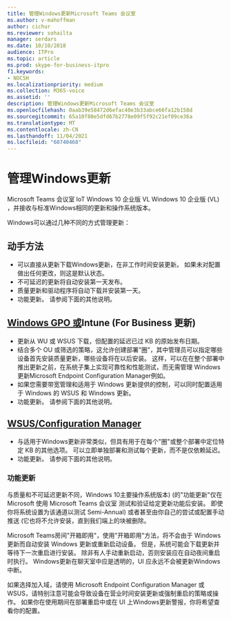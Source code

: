```yaml
---
title: 管理Windows更新Microsoft Teams 会议室
ms.author: v-mahoffman
author: cichur
ms.reviewer: sohailta
manager: serdars
ms.date: 10/10/2018
audience: ITPro
ms.topic: article
ms.prod: skype-for-business-itpro
f1.keywords:
- NOCSH
ms.localizationpriority: medium
ms.collection: M365-voice
ms.assetid: ''
description: 管理Windows更新Microsoft Teams 会议室
ms.openlocfilehash: 0aab39e58472d6efac40e3b33abce66fa12b158d
ms.sourcegitcommit: 65a10f80e5dfd67b2778e09f5f92c21ef09ce36a
ms.translationtype: MT
ms.contentlocale: zh-CN
ms.lasthandoff: 11/04/2021
ms.locfileid: "60740468"
---
```

# <a name="manage-windows-updates"></a>管理Windows更新

Microsoft Teams 会议室 IoT Windows 10 企业版 VL Windows 10 企业版 (VL) ，并接收与标准Windows相同的更新和操作系统版本。

Windows可以通过几种不同的方式管理更新：

## <a name="hands-off-approach"></a>动手方法 
- 可以直接从更新下载Windows更新，在非工作时间安装更新。 如果未对配置做出任何更改，则这是默认状态。
- 不可延迟的更新将自动安装第一天发布。 
- 质量更新和驱动程序将自动下载并安装第一天。 
- 功能更新。 请参阅下面的其他说明。 

## <a name="windows-updates-for-business-gpo-or-intune"></a>[Windows GPO 或](/windows/deployment/update/waas-manage-updates-wufb)Intune (For Business 更新)    
- 更新从 WU 或 WSUS 下载，但配置的延迟已过 KB 的原始发布日期。 
- 结合多个 OU 或筛选的策略，这允许创建部署"圈"，其中管理员可以指定哪些设备首先安装质量更新，哪些设备将在以后安装。 这样，可以在在整个部署中推出更新之前，在系统子集上实现可靠性和性能测试，而无需管理 Windows 更新Microsoft Endpoint Configuration Manager例如。
- 如果您需要带宽管理和适用于 Windows 更新提供的控制，可以同时[](/windows/deployment/update/waas-integrate-wufb)配置适用于 Windows 的 WSUS 和 Windows 更新。
- 功能更新。 请参阅下面的其他说明。

## <a name="wsusconfiguration-manager"></a>[WSUS/Configuration Manager](/windows/deployment/update/waas-manage-updates-configuration-manager)
- 与适用于Windows更新非常类似，但具有用于在每个"圈"或整个部署中定位特定 KB 的其他选项。 可以立即单独部署和测试每个更新，而不是仅依赖延迟。 
- 功能更新。 请参阅下面的其他说明。


### <a name="feature-updates"></a>功能更新

与质量和不可延迟更新不同，Windows 10主要操作系统版本)  (的"功能更新"仅在 Microsoft 使用 Microsoft Teams 会议室 测试和验证给定更新功能后安装。 即使你将系统设置为该通道以测试 Semi-Annual) 或者甚至由你自己的尝试或配置手动推送 (它也将不允许安装，直到我们端上的块被删除。

Microsoft Teams房间"开箱即用"，使用"开箱即用"方法，将不会由于 Windows 更新而自动安装 Windows 更新或重新启动设备。 但是，系统可能会下载更新并等待下一次重启进行安装。 除非有人手动重新启动，否则安装应在自动夜间重启时执行。 Windows更新在聊天室中应是透明的，UI 应永远不会被更新Windows中断。

如果选择加入域，请使用 Microsoft Endpoint Configuration Manager 或 WSUS，请特别注意可能会导致设备在营业时间安装更新或强制重启的策略或操作。 如果你在使用期间在部署重启中或在 UI 上Windows更新警报，你将希望查看你的配置。